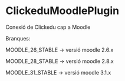 # ClickeduMoodlePlugin
Conexió de Clickedu cap a Moodle

Branques:

MOODLE_26_STABLE -> versió moodle 2.6.x

MOODLE_28_STABLE -> versió moodle 2.8.x

MOODLE_31_STABLE -> versió moodle 3.1.x
